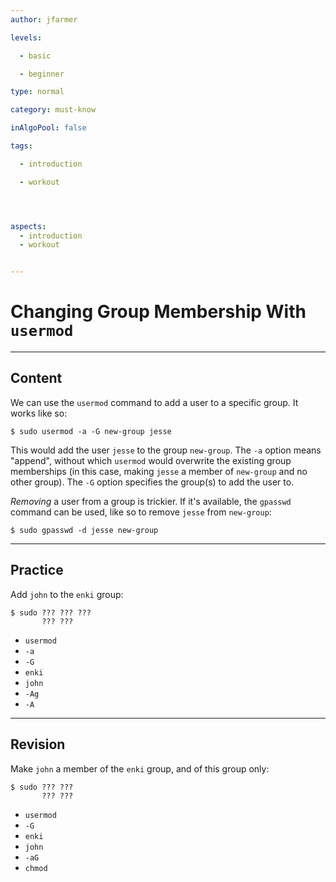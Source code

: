 ```yaml
---
author: jfarmer

levels:

  - basic

  - beginner

type: normal

category: must-know

inAlgoPool: false

tags:

  - introduction

  - workout




aspects:
  - introduction
  - workout


---
```


# Changing Group Membership With `usermod`

---
## Content

We can use the `usermod` command to add a user to a specific group.  It works like so:

```shell
$ sudo usermod -a -G new-group jesse
```

This would add the user `jesse` to the group `new-group`.  The `-a` option means "append", without which `usermod` would overwrite the existing group memberships (in this case, making `jesse` a member of `new-group` and no other group).  The `-G` option specifies the group(s) to add the user to.

*Removing* a user from a group is trickier.  If it's available, the `gpasswd` command can be used, like so to remove `jesse` from `new-group`:

```shell
$ sudo gpasswd -d jesse new-group
```

---
## Practice

Add `john` to the `enki` group:
```
$ sudo ??? ??? ???
       ??? ???
```

* `usermod`
* `-a`
* `-G`
* `enki`
* `john`
* `-Ag`
* `-A`

---
## Revision

Make `john` a member of the `enki` group, and of this group only:
```
$ sudo ??? ??? 
       ??? ???
```

* `usermod`
* `-G`
* `enki`
* `john`
* `-aG`
* `chmod`

 
